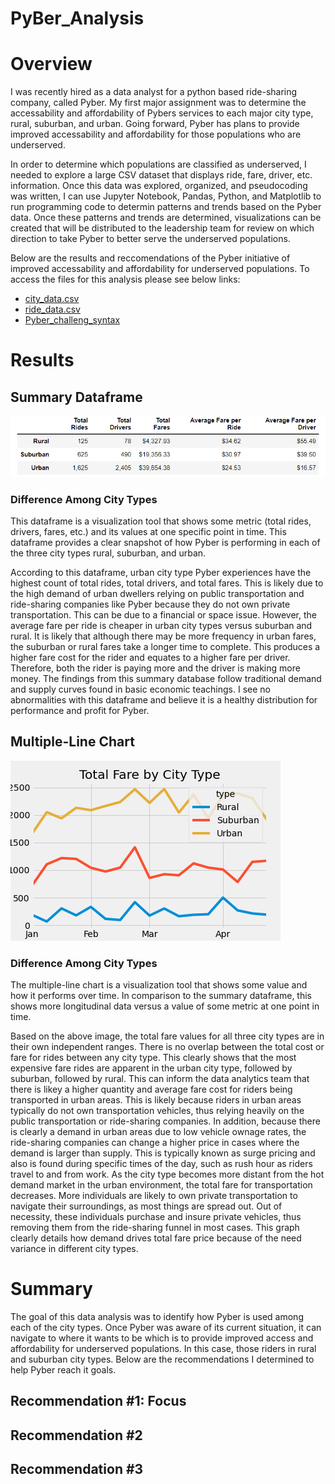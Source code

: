 # PyBer_Analysis
# Overview
I was recently hired as a data analyst for a python based ride-sharing company, called Pyber. My first major assignment was to determine the accessability and affordability of Pybers services to each major city type, rural, suburban, and urban. Going forward, Pyber has plans to provide improved accessability and affordability for those populations who are underserved.

In order to determine which populations are classified as underserved, I needed to explore a large CSV dataset that displays ride, fare, driver, etc. information. Once this data was explored, organized, and pseudocoding was written, I can use Jupyter Notebook, Pandas, Python, and Matplotlib to run programming code to determin patterns and trends based on the Pyber data. Once these patterns and trends are determined, visualizations can be created that will be distributed to the leadership team for review on which direction to take Pyber to better serve the underserved populations.

Below are the results and reccomendations of the Pyber initiative of improved accessability and affordability for underserved populations. To access the files for this analysis please see below links:
- [city_data.csv](https://github.com/Sborresch/PyBer_Analysis/blob/main/Resources/city_data.csv)
- [ride_data.csv](https://github.com/Sborresch/PyBer_Analysis/blob/main/Resources/ride_data.csv)
- [Pyber_challeng_syntax](https://github.com/Sborresch/PyBer_Analysis/blob/main/PyBer_Challenge.ipynb)

# Results
## Summary Dataframe
![Screenshot](https://github.com/Sborresch/PyBer_Analysis/blob/main/summary_dataframe.png)
### Difference Among City Types
This dataframe is a visualization tool that shows some metric (total rides, drivers, fares, etc.) and its values at one specific point in time. This dataframe provides a clear snapshot of how Pyber is performing in each of the three city types rural, suburban, and urban.

According to this dataframe, urban city type Pyber experiences have the highest count of total rides, total drivers, and total fares. This is likely due to the high demand of urban dwellers relying on public transportation and ride-sharing companies like Pyber because they do not own private transportation. This can be due to a financial or space issue. However, the average fare per ride is cheaper in urban city types versus suburban and rural. It is likely that although there may be more frequency in urban fares, the suburban or rural fares take a longer time to complete. This produces a higher fare cost for the rider and equates to a higher fare per driver. Therefore, both the rider is paying more and the driver is making more money. The findings from this summary database follow traditional demand and supply curves found in basic economic teachings. I see no abnormalities with this dataframe and believe it is a healthy distribution for performance and profit for Pyber.

## Multiple-Line Chart
![Screenshot](https://github.com/Sborresch/PyBer_Analysis/blob/main/PyBer_fare_summary.png)
### Difference Among City Types
The multiple-line chart is a visualization tool that shows some value and how it performs over time. In comparison to the summary dataframe, this shows more longitudinal data versus a value of some metric at one point in time.

Based on the above image, the total fare values for all three city types are in their own independent ranges. There is no overlap between the total cost or fare for rides between any city type. This clearly shows that the most expensive fare rides are apparent in the urban city type, followed by suburban, followed by rural. This can inform the data analytics team that there is likey a higher quantity and average fare cost for riders being transported in urban areas. This is likely because riders in urban areas typically do not own transportation vehicles, thus relying heavily on the public transportation or ride-sharing companies. In addition, because there is clearly a demand in urban areas due to low vehicle ownage rates, the ride-sharing companies can change a higher price in cases where the demand is larger than supply. This is typically known as surge pricing and also is found during specific times of the day, such as rush hour as riders travel to and from work. As the city type becomes more distant from the hot demand market in the urban environment, the total fare for transportation decreases. More individuals are likely to own private transportation to navigate their surroundings, as most things are spread out. Out of necessity, these individuals purchase and insure private vehicles, thus removing them from the ride-sharing funnel in most cases. This graph clearly details how demand drives total fare price because of the need variance in different city types.

# Summary
The goal of this data analysis was to identify how Pyber is used among each of the city types. Once Pyber was aware of its current situation, it can navigate to where it wants to be which is to provide improved access and affordability for underserved populations. In this case, those riders in rural and suburban city types. Below are the recommendations I determined to help Pyber reach it goals.

## Recommendation #1: Focus 

## Recommendation #2
## Recommendation #3
